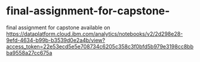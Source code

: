 # final-assignment-for-capstone-
final assignment for capstone 
available on https://dataplatform.cloud.ibm.com/analytics/notebooks/v2/2d298e28-9efd-4634-b99b-b3539d0e2a4b/view?access_token=22e53ecd5e5e708734c6205c358c3f0bfd5b979e3198cc8bbba9558a27cc675a
